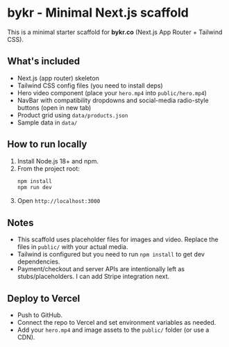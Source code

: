 # bykr - Minimal Next.js scaffold

This is a minimal starter scaffold for **bykr.co** (Next.js App Router + Tailwind CSS).

## What's included
- Next.js (app router) skeleton
- Tailwind CSS config files (you need to install deps)
- Hero video component (place your `hero.mp4` into `public/hero.mp4`)
- NavBar with compatibility dropdowns and social-media radio-style buttons (open in new tab)
- Product grid using `data/products.json`
- Sample data in `data/`

## How to run locally
1. Install Node.js 18+ and npm.
2. From the project root:
   ```bash
   npm install
   npm run dev
   ```
3. Open `http://localhost:3000`

## Notes
- This scaffold uses placeholder files for images and video. Replace the files in `public/` with your actual media.
- Tailwind is configured but you need to run `npm install` to get dev dependencies.
- Payment/checkout and server APIs are intentionally left as stubs/placeholders. I can add Stripe integration next.

## Deploy to Vercel
- Push to GitHub.
- Connect the repo to Vercel and set environment variables as needed.
- Add your `hero.mp4` and image assets to the `public/` folder (or use a CDN).

